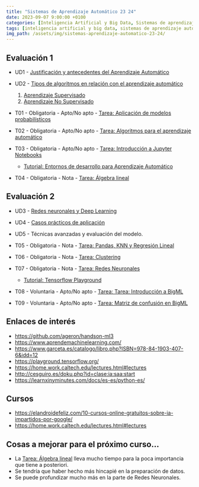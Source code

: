 ```yaml
---
title: "Sistemas de Aprendizaje Automático 23 24"
date: 2023-09-07 9:00:00 +0100
categories: [Inteligencia Artificial y Big Data, Sistemas de aprendizaje automático]
tags: [inteligencia artificial y big data, sistemas de aprendizaje automático]
img_path: /assets/img/sistemas-aprendizaje-automatico-23-24/
---
```


## Evaluación 1

- UD1 -  [Justificación y antecedentes del Aprendizaje Automático](/posts/introduccion-aprendizaje-automatico)
- UD2 - [Tipos de algoritmos en relación con el aprendizaje automático](/posts/algoritmos-aprendizaje-automatico)
   1. [Aprendizaje Supervisado](/posts/aprendizaje-supervisado/)
   1. [Aprendizaje No Supervisado](/posts/aprendizaje-no-supervisado/)

- T01 - Obligatoria - Apto/No apto - [Tarea: Aplicación de modelos probabilísticos](/posts/tarea-aplicacion-modelos-probabilisticos/)
- T02 - Obligatoria - Apto/No apto - [Tarea: Algoritmos para el aprendizaje automático](/posts/tarea-algoritmos-aprendizaje-automatico/)
- T03 - Obligatoria - Apto/No apto - [Tarea: Introducción a Jupyter Notebooks](/posts/tarea-introduccion-jupyter-notebooks/)
  - [Tutorial: Entornos de desarrollo para Aprendizaje Automático](/posts/tutorial-anaconda/)
- T04 - Obligatoria - Nota - [Tarea: Álgebra lineal](/posts/tarea-algebra-lineal/)

## Evaluación 2

- UD3 - [Redes neuronales y Deep Learning](/posts/redes-neuronales-deep-learning)
- UD4 - [Casos prácticos de aplicación](/posts/casos-practicos-sobre-aprendizaje-automatico)
- UD5 - Técnicas avanzadas y evaluación del modelo.

- T05 - Obligatoria - Nota - [Tarea: Pandas, KNN y Regresión Lineal](/posts/tarea-pandas-knn-reg-lineal/)
- T06 - Obligatoria - Nota - [Tarea: Clustering](/posts/tarea-clustering)
- T07 - Obligatoria - Nota - [Tarea: Redes Neuronales](/posts/tarea-redes-neuronales/)
  - [Tutorial: Tensorflow Playground](/posts/tutorial-tensorflow-playground/)
- T08 - Voluntaria - Apto/No apto - [Tarea: Tarea: Introducción a BigML](/posts/tarea-introduccion-big-ml/)
- T09 - Voluntaria - Apto/No apto - [Tarea: Matriz de confusión en BigML](/posts/tarea-matriz-confusion-big-ml)

## Enlaces de interés

- <https://github.com/ageron/handson-ml3>
- <https://www.aprendemachinelearning.com/>
- <https://www.garceta.es/catalogo/libro.php?ISBN=978-84-1903-407-6&idd=12>
- <https://playground.tensorflow.org/>
- <https://home.work.caltech.edu/lectures.html#lectures>
- <http://cesguiro.es/doku.php?id=clase:ia:saa:start>
- <https://learnxinyminutes.com/docs/es-es/python-es/>

## Cursos

- <https://elandroidefeliz.com/10-cursos-online-gratuitos-sobre-ia-impartidos-por-google/>
- <https://home.work.caltech.edu/lectures.html#lectures>

## Cosas a mejorar para el próximo curso...

- La [Tarea: Álgebra lineal](/posts/tarea-algebra-lineal/) lleva mucho tiempo para la poca importancia que tiene a posteriori.
- Se tendría que haber hecho más hincapié en la preparación de datos.
- Se puede profundizar mucho más en la parte de Redes Neuronales.
